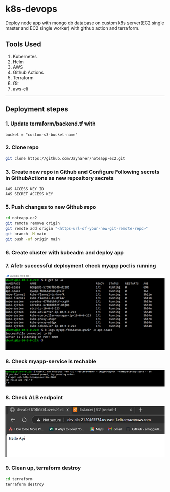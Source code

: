 # k8s-devops
Deploy node app with mongo db database on custom k8s server(EC2 single master and EC2 single worker) with github action and terraform.


## Tools Used
1. Kubernetes
2. Helm
3. AWS
4. Github Actions
5. Terraform
6. Git
7. aws-cli
---

## Deployment stepes

### 1. Update **terraform/backend.tf** with
```
bucket = "custom-s3-bucket-name"
```

### 2. Clone repo
```bash
git clone https://github.com/Jayharer/noteapp-ec2.git
```

### 3. Create new repo in Github and Configure Following secrets in GithubActions as new repository secrets 
```
AWS_ACCESS_KEY_ID
AWS_SECRET_ACCESS_KEY
```

### 5. Push changes to new Github repo
```bash
cd noteapp-ec2
git remote remove origin
git remote add origin "<https-url-of-your-new-git-remote-repo>"
git branch -M main
git push -uf origin main
```

### 6. Create cluster with kubeadm and deploy app

### 7. Afetr successful deployment check myapp pod is running
![alt text](img/nodeapp-pod-log.png)

### 8. Check myapp-service is rechable
![alt text](img/myapp-service-success.png)

### 8. Check ALB endpoint
![alt text](img/alb-success.png)

### 9. Clean up, terraform destroy
```bash
cd terraform
terraform destroy
```







